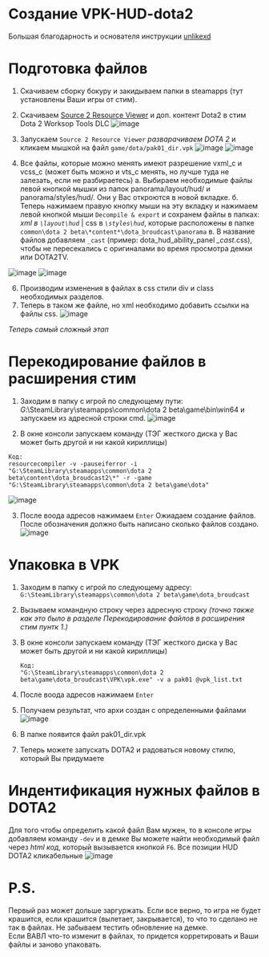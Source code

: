 # Создание VPK-HUD-dota2
Большая благодарность и основателя инструкции [unlikexd](https://github.com/unlikexd)

# Подготовка файлов

1. Скачиваем сборку бокуру и закидываем папки в steamapps (тут установлены Ваши игры от стим).
2. Скачиваем [Source 2 Resource Viewer](https://valveresourceformat.github.io/) и доп. контент Dota2 в стим Dota 2 Worksop Tools DLC
![image](https://github.com/user-attachments/assets/f6f43432-276c-43b4-a1fa-aee6b768eb8f)

3. Запускаем  `Source 2 Resource Viewer` *разварачиваем DOTA 2* и кликаем мышкой на файл `game/dota/pak01_dir.vpk`
![image](https://github.com/user-attachments/assets/f304d65f-8d99-4807-8536-81ed9f7742cb)
![image](https://github.com/user-attachments/assets/2dee52fc-d7c8-4682-b061-7f6b58279e54)

4. Все файлы, которые можно менять имеют разрешение vxml_c и vcss_c (может быть можно и vts_c менять, но лучше туда не залезать, если не разбираетесь)
   а. Выбираем необходимые файлы левой кнопкой мышки из папок panorama/layout/hud/ и  panorama/styles/hud/. Они у Вас откроются в новой вкладке. 
   б. Теперь нажимаем правую кнопку мыши на эту вкладку и нажимаем левой кнопкой мыши `Decompile & export` и сохранем файлы в папках: *xml в `\layout\hud`* | css в *`\styles\hud`*, которые расположены в папке `common\dota 2 beta\*content*\dota_broudcast\panorama`
   в. В название файлов добавляем `_cast` (пример: dota_hud_ability_panel *_cast*.css), чтобы не пересекались с оригиналами во время просмотра демки или DOTA2TV.
   
![image](https://github.com/user-attachments/assets/af47b7ef-8a59-4b1b-8649-110ba1528919)
![image](https://github.com/user-attachments/assets/edb8a865-9f78-4ce5-a7c1-6a85bb355b2f)

6. Производим изменения в файлах в css стили div и class необходимых разделов.
7. Теперь в таком же файле, но xml необходимо добавить ссылки на файлы css.
![image](https://github.com/user-attachments/assets/9b9800f5-dd79-45bc-8202-59b5b25350be)



*Теперь самый сложный этап*
# Перекодирование файлов в расширения стим

1. Заходим в папку с игрой по следующему пути:
   *G*:\SteamLibrary\steamapps\common\dota 2 beta\game\bin\win64
   и запускаем из адресной строки cmd.
![image](https://github.com/user-attachments/assets/81822c6f-e51f-4cd7-87a9-b36e0b24157b)

2. В окне консоли запускаем команду (ТЭГ жесткого диска у Вас может быть другой и ни какой кириллицы)
```
Код:
resourcecompiler -v -pauseiferror -i "G:\SteamLibrary\steamapps\common\dota 2 beta\content\dota_broudcast2\*" -r -game "G:\SteamLibrary\steamapps\common\dota 2 beta\game\dota"
```
![image](https://github.com/user-attachments/assets/0b405e80-efce-48e6-84ad-0cc39a07061c)

3. После воода адресов нажимаем `Enter`
  Ожиадаем создание файлов. После обозначения должно быть написано сколько файлов создано.
![image](https://github.com/user-attachments/assets/cce7f138-b299-400b-bde8-999d5edec692)

# Упаковка в VPK
1. Заходим в папку с игрой по следующему адресу: `G:\SteamLibrary\steamapps\common\dota 2 beta\game\dota_broudcast`
2. Вызываем командную строку через адресную строку *(точно также как это было в разделе Перекодирование файлов в расширения стим пунтк 1.)*
3. В окне консоли запускаем команду (ТЭГ жесткого диска у Вас может быть другой и ни какой кириллицы)
   ```
   Код:
   "G:\SteamLibrary\steamapps\common\dota 2 beta\game\dota_broudcast\VPK\vpk.exe" -v a pak01 @vpk_list.txt
   ```
4. После воода адресов нажимаем `Enter`
5. Получаем результат, что архи создан с определенными файлами
![image](https://github.com/user-attachments/assets/5cc43e54-04dd-4fd9-ac7f-17bc81dd10c9)

6. В папке появится файл pak01_dir.vpk
7. Теперь можете запускать DOTA2 и радоваться новому стилю, который Вы придумаете

# Индентификация нужных файлов в DOTA2
Для того чтобы определить какой файл Вам мужен, то в консоле игры добавляем команду `-dev` и в демке Вы можете найти необходимый файл через *html код*, который вызывается кнопкой `F6`.
Все позиции HUD DOTA2 кликабельные
![image](https://github.com/user-attachments/assets/605040ac-42d7-49d1-8a06-63d86d43df1a)

# P.S.   
Первый раз может дольше заргуржать. Если все верно, то игра не будет крашится, если крашится (вылетает, закрывается), то что то сделано не так в файлах.
Не забываем тестить обновление на демке.   
Если ВАВЛ что-то изменит в файлах, то придется корретировать и Ваши файлы и заново упаковать.
